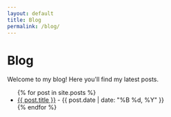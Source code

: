 ```yaml
---
layout: default
title: Blog
permalink: /blog/
---
```


# Blog

Welcome to my blog! Here you'll find my latest posts.

<ul>
  {% for post in site.posts %}
    <li>
      <a href="{{ post.url }}">{{ post.title }}</a> - {{ post.date | date: "%B %d, %Y" }}
    </li>
  {% endfor %}
</ul>